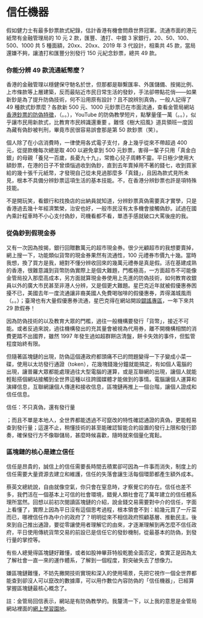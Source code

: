 # 信任機器

假如健力士有最多鈔票款式紀錄，估計香港有機會問鼎世界冠軍。流通市面的港元紙幣有金融管理局的 10 元 2 款，匯豐、渣打、中銀 3 家銀行，20、50、100、500、1000 共 5 種面額，20xx、20xx、2019 年 3 代設計，相乘共 45 款，當局還嫌不夠，讓渣打和匯豐分別發行 150 元紀念鈔票，總共 49 款。

### 你能分辨 49 款流通紙幣麼？

香港的金融管理以穩健保守馳名於世，但那都是聯繫匯率、外匯儲備、按揭比例、上市條款等上層建築，反而最貼近市民日常生活的發鈔，手法卻帶點花俏——如果新鈔是為了提升防偽技術，何不沿用原有設計？且不說辨別真偽，一般人記得了 49 種款式鈔票麼？各款新 500 元、1000 元鈔票已在市面流通，查看金管局網站[香港鈔票的防偽特徵](https://www.hkma.gov.hk/chi/classroom/page/notescoins/security.htm)，（。。），YouTube 的防偽教學短片，點擊量僅一萬（。。），似乎讓市民用新款式，比教育市民辨識還重要 。難怪《樹大招風》道具領班一度因為藏有偽鈔被判刑，畢竟市民很容易誤會那是第 50 款鈔票（笑）。

個人除了在小店消費時，一律使用各式電子支付，身上幾乎從來不帶超過 400 元，從提款機每次總是取 400 以避免拿到 500 元鈔票，害得一輩子只用「真金白銀」的母親「養兒一百歲，長憂九十九」，常擔心兒子周轉不靈。平日極少使用大額鈔票，在港的日子不曾煩惱過收到偽鈔，直到去年賣掉用不著的錢七，收到買家給的幾十張千元紙幣，才發現自己從未見過那麼多「真錢」，且因為款式見所未見，根本不具備分辨鈔票這項生活的基本技能。不，在香港分辨鈔票也許是項特殊技能。

不是開玩笑，看銀行和找換店的出納員就知道，分辨鈔票真偽需要真才實學，只是香港過去幾十年經濟繁榮，治安也好，一般市民沒有太多機會接觸偽鈔。試過在國內乘計程車時不小心支付偽鈔，司機看都不看，單憑手感就破口大罵後座的我。

### **從偽鈔到假現金券**

又有一次因為按揭，銀行回贈數萬元的超市現金券。很少光顧超市的我想要賣掉，網上搜一下，功能類似貨幣的現金券果然有流通性，100 元禮券市價九十幾。當時我想，換了買方是我，絕對不懂分辨收回來的幾萬元禮券是真是假。活在基建成熟的香港，很難意識到貨幣防偽實際上是個大難題，門檻極高，一方面超市不可能像金管局投入那麼高成本，另方面就算現金券使用上先進的防偽技術，如何教育收銀員以外的廣大市民甚至非港人分辨，又是個更大難題。星巴克近年就被假優惠券困擾不已，美國去年一度流通讓非裔美國人免費喝咖啡的假優惠券，弄得滿城風雨（。。）；臺灣也有大量假優惠券流通，星巴克得在網站開設[闢謠專區](https://www.starbucks.com.tw/stores/allevent/show.jspx?n=1016)，一年下來共 29 款假券！

因為防偽技術的以及教育大眾的門檻，過往一般機構要發行「貨幣」，接近不可能。或者反過來說，過往機構發出的充其量會被視為代用券，離不開機構相關的消費更踏不出國界，雖然 1997 年發生過如超群餅店清盤，餅卡失效的事件，但監管程度始終有限。

但隨著區塊鏈的出現，防偽這個連政府都頭痛不已的問題變得一下子變成小菜一碟，使用以太坊發行通證（token），花幾塊錢幾分鐘就能搞定，有如個人電腦的出現，讓普羅大眾都能處理過往大型電腦的運算，或是互聯網的出現，讓個人就能輕鬆搭個網站接觸到全世界這種以往跨國媒體才能做到的事情。電腦讓個人運算和演繹信息，互聯網讓個人傳達和接收信息，區塊鏈再推上一個台階，讓個人證成和信任信息。

信任：不只真偽，還有發行量

 ；而且不單是本地人，全世界都能透過不可竄改的特性確認通證的真偽，更能輕易查到發行量；這還不止，稍懂技術的甚至能確認智能合約設置的發行上限和發行節奏，確保發行方不像聯儲局，甚麼時候喜歡，隨時就來個量化寬鬆。

### **區塊鏈的核心是建立信任**

信任是昂貴的，誠信上的信任需要長時間去積累卻可因為一件事而消失，制度上的信任需要大量資源去建立和維護，信任的失落會讓生活每個環節都產生額外成本。

蔡英文總統說，自由就像空氣，你只會在窒息時，才察覺它的存在。信任也差不多，我們活在一個基本上可信的社會環境，錯覺人類社會花了萬年建立的信任體系理所當然。回想以前初次閱讀區塊鏈的介紹，說金錢交易需要對中介的信任，字面上看懂了，實際上因為平日沒有這個思考過程，根本領會不到：給幾元買了一斤菜而已，哪裡信任作為中介的政府了？明明從來不相信政府照顧基層、推動民主。後來到自己推出通證，要從零讓使用者理解它的由來，才逐漸理解到再怎麼不信任政府，平日使用傳統貨幣交易的前設已是信任它的發鈔機制，從最基本的防偽，到發行量的掌控等。

有些人總覺得區塊鏈好難懂，或者如股神畢菲特般乾脆全面否定，查實正是因為太了解社會一直一來的運作體系，了解到一個程度，對突破失去了想像力。

嫌區塊鏈難懂，不妨先撇開技術實現和深入的使用場景，先把它視作一個全世界都能查到卻沒人可以竄改的數據庫，可以用作數位內容防偽的「信任機器」，已經算掌握區塊鏈最核心概念了。

註：金管局回信表示，網站是有防偽教學的。我釐清一下，以上我的意思是金管局網站裡面的[網上學習園地](https://www.hkma.gov.hk/chi/classroom/page/notescoins/security.htm)。

